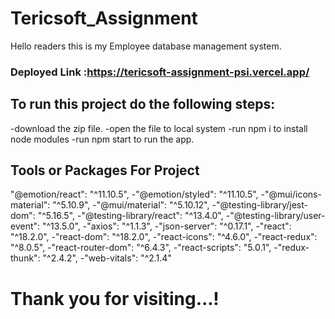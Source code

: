 # Tericsoft_Assignment

Hello readers this is my Employee database management system.


### **Deployed Link** :https://tericsoft-assignment-psi.vercel.app/

## To run this project do the following steps:
   -download the zip file.
   -open the file to local system
   -run npm i to install node modules
   -run npm start to run the app.

## Tools or Packages For Project 


"@emotion/react": "^11.10.5",
    -"@emotion/styled": "^11.10.5",
    -"@mui/icons-material": "^5.10.9",
   -"@mui/material": "^5.10.12",
    -"@testing-library/jest-dom": "^5.16.5",
    -"@testing-library/react": "^13.4.0",
    -"@testing-library/user-event": "^13.5.0",
    -"axios": "^1.1.3",
    -"json-server": "^0.17.1",
    -"react": "^18.2.0",
    -"react-dom": "^18.2.0",
    -"react-icons": "^4.6.0",
    -"react-redux": "^8.0.5",
    -"react-router-dom": "^6.4.3",
    -"react-scripts": "5.0.1",
    -"redux-thunk": "^2.4.2",
    -"web-vitals": "^2.1.4"
    
    
    


<h1>Thank you for visiting...!</h1>


